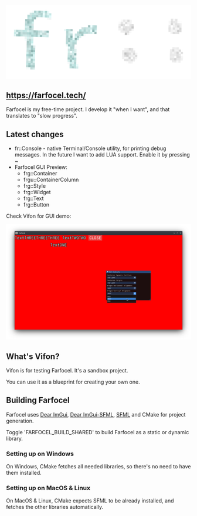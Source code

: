 ![Logo](_GitHubAssets/logo.png)

## https://farfocel.tech/
Farfocel is my free-time project. I develop it "when I want", and that translates to "slow progress".

## Latest changes
* fr::Console - native Terminal/Console utility, for printing debug messages. In the future I want to add LUA support. Enable it by pressing ~
* Farfocel GUI Preview:
    - frg::Container
    - frgu::ContainerColumn
    - frg::Style
    - frg::Widget
    - frg::Text
    - frg::Button

Check Vifon for GUI demo:

![Preview](_GitHubAssets/gui_preview.png)

## What's Vifon?
Vifon is for testing Farfocel. It's a sandbox project.

You can use it as a blueprint for creating your own one.

## Building Farfocel
Farfocel uses [Dear ImGui](https://github.com/ocornut/imgui), [Dear ImGui-SFML](https://github.com/SFML/imgui-sfml), [SFML](https://github.com/SFML/SFML) and CMake for project generation.

Toggle 'FARFOCEL_BUILD_SHARED' to build Farfocel as a static or dynamic library.

### Setting up on Windows
On Windows, CMake fetches all needed libraries, so there's no need to have them installed.

### Setting up on MacOS & Linux
On MacOS & Linux, CMake expects SFML to be already installed, and fetches the other libraries automatically.